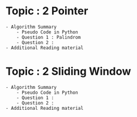 # Topic : 2 Pointer
    
    - Algorithm Summary
        - Pseudo Code in Python
        - Question 1 : Palindrom 
        - Question 2 : 
    - Additional Reading material 
# Topic : 2 Sliding Window 
    
    - Algorithm Summary
        - Pseudo Code in Python
        - Question 1 : 
        - Question 2 : 
    - Additional Reading material 